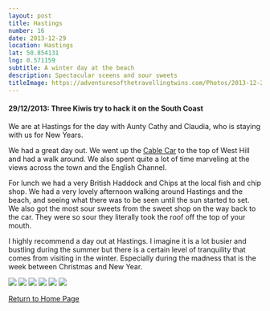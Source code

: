 ```yaml
---
layout: post
title: Hastings
number: 16
date: 2013-12-29
location: Hastings
lat: 50.854131
lng: 0.571159
subtitle: A winter day at the beach
description: Spectacular sceens and sour sweets
titleImage: https://adventuresofthetravellingtwins.com/Photos/2013-12-29-Hastings/cover-min.JPG
---
```


<h4>29/12/2013: Three Kiwis try to hack it on the South Coast</h4>

We are at Hastings for the day with Aunty Cathy and Claudia, who is staying with us for New Years. 

We had a great day out. We went up the <a target="_blank" href="https://www.visit1066country.com/things-to-do/attractions/cliff-railways-east-hill-p1424931">Cable Car</a> to the top of West Hill and had a walk around. We also spent quite a lot of time marveling at the views across the town and the English Channel. 

For lunch we had a very British Haddock and Chips at the local fish and chip shop. We had a very lovely afternoon walking around Hastings and the beach, and seeing what there was to be seen until the sun started to set. We also got the most sour sweets from the sweet shop on the way back to the car. They were so sour they literally took the roof off the top of your mouth.

I highly recommend a day out at Hastings. I imagine it is a lot busier and bustling during the summer but there is a certain level of tranquility that comes from visiting in the winter. Especially during the madness that is the week between Christmas and New Year.

<img src="https://adventuresofthetravellingtwins.com/Photos/2013-12-29-Hastings/day11-min.JPG" class="image1">
<img src="https://adventuresofthetravellingtwins.com/Photos/2013-12-29-Hastings/day12-min.JPG" class="image1">
<img src="https://adventuresofthetravellingtwins.com/Photos/2013-12-29-Hastings/day13-min.JPG" class="image1">
<img src="https://adventuresofthetravellingtwins.com/Photos/2013-12-29-Hastings/day14-min.JPG" class="image1">
<img src="https://adventuresofthetravellingtwins.com/Photos/2013-12-29-Hastings/day15-min.JPG" class="image1">
<img src="https://adventuresofthetravellingtwins.com/Photos/2013-12-29-Hastings/day16-min.JPG" class="image1">

<a href="https://adventuresofthetravellingtwins.com/">Return to Home Page</a>
